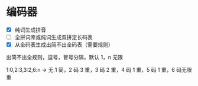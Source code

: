 # 编码器

- [x] 纯词生成拼音
- [ ] 全拼词库或纯词生成双拼定长码表
- [x] 从全码表生成出简不出全码表（需要规则）

出简不出全规则，逗号，冒号分隔，默认 1，n 无限

1:0,2:3,3:2,6:n -> 无 1 简，2 码 3 重，3 码 2 重，4 码 1 重，5 码 1 重，6 码无限重
